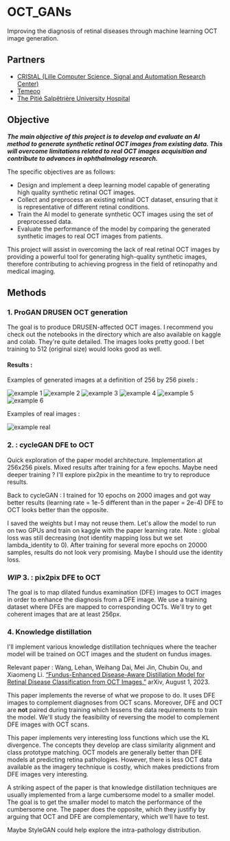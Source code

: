 # OCT_GANs
Improving the diagnosis of retinal diseases through machine learning OCT image generation.

## Partners
- [CRIStAL (Lille Computer Science, Signal and Automation Research Center)](https://www.cristal.univ-lille.fr/spip.php?page=rubrique&id_rubrique=1) 
- [Temeoo](https://www.temeoo.fr/)
- [The Pitié Salpêtrière University Hospital](https://pitiesalpetriere.aphp.fr/hopital-universitaire-pitie-salpetriere/)

## Objective
***The main objective of this project is to develop and evaluate an AI method to 
generate synthetic retinal OCT images from existing data. This will overcome limitations 
related to real OCT images acquisition and contribute to advances in ophthalmology research.***

The specific objectives are as follows:
- Design and implement a deep learning model capable of generating
high quality synthetic retinal OCT images.
- Collect and preprocess an existing retinal OCT dataset, ensuring
that it is representative of different retinal conditions.
- Train the AI model to generate synthetic OCT images using the set of
preprocessed data.
- Evaluate the performance of the model by comparing the generated synthetic images
to real OCT images from patients.

This project will assist in overcoming the lack of real retinal OCT images by providing a
powerful tool for generating high-quality synthetic images, therefore contributing to achieving 
progress in the field of retinopathy and medical imaging.

## Methods

### 1. ProGAN DRUSEN OCT generation
The goal is to produce DRUSEN-affected OCT images.
I recommend you check out the notebooks in the directory which are also available on kaggle and colab. They're quite detailed.
The images looks pretty good. I bet training to 512 (original size) would looks good as well.
#### Results :
Examples of generated images at a definition of 256 by 256 pixels :

![example 1](ProGAN/generated_images/v11/img_0.png)
![example 2](ProGAN/generated_images/v11/img_6.png)
![example 3](ProGAN/generated_images/v11/img_9.png)
![example 4](ProGAN/generated_images/v11/img_10.png)
![example 5](ProGAN/generated_images/v11/img_11.png)
![example 6](ProGAN/generated_images/v11/img_14.png)

Examples of real images :

![example real](ProGAN/oct_drusen_sample.png)

### 2. : cycleGAN DFE to OCT
Quick exploration of the paper model architecture. Implementation at 256x256 pixels. Mixed results after training for a few epochs. 
Maybe need deeper training ? I'll explore pix2pix in the meantime to try to reproduce results.

Back to cycleGAN : I trained for 10 epochs on 2000 images and got way better results (learning rate = 1e-5 different than in the paper = 2e-4)
DFE to OCT looks better than the opposite.

I saved the weights but I may not reuse them. Let's allow the model to run on two GPUs and train on kaggle with the paper learning rate.
Note : global loss was still decreasing (not identity mapping loss but we set lambda_identity to 0).
After training for several more epochs on 20000 samples, results do not look very promising. Maybe I should use the identity loss. 


### ***WIP*** 3. : pix2pix DFE to OCT
The goal is to map dilated fundus examination (DFE) images to OCT images in order to enhance the diagnosis from a DFE image.
We use a training dataset where DFEs are mapped to corresponding OCTs.
We'll try to get coherent images that are at least 256px.

### 4. Knowledge distillation
I'll implement various knowledge distillation techniques where the teacher model will be trained on OCT images and the student on fundus images.

Relevant paper : Wang, Lehan, Weihang Dai, Mei Jin, Chubin Ou, and Xiaomeng Li. [“Fundus-Enhanced Disease-Aware Distillation Model for Retinal Disease Classification from OCT Images.”](https://doi.org/10.48550/arXiv.2308.00291) arXiv, August 1, 2023. 

This paper implements the reverse of what we propose to do. It uses DFE images to complement diagnoses from OCT scans. Moreover, DFE and OCT are **not** paired during training which lessens the data requirements to train the model. We'll study the feasibility of reversing the model to complement DFE images with OCT scans. 

This paper implements very interesting loss functions which use the KL divergence. The concepts they develop are class similarity alignment and class prototype matching.
OCT models are generally better than DFE models at predicting retina pathologies. However, there is less OCT data available as the imagery technique is costly, which makes predictions from DFE images very interesting. 

A striking aspect of the paper is that knowledge distillation techniques are usually implemented from a large cumbersome model to a smaller model. The goal is to get the smaller model to match the performance of the cumbersome one. The paper does the opposite, which they justifiy by arguing that OCT and DFE are complementary, which we'll have to test.


Maybe StyleGAN could help explore the intra-pathology distribution.
